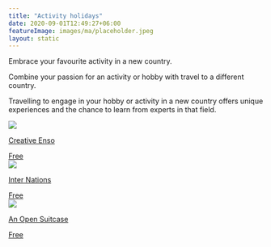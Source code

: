 ```yaml
---
title: "Activity holidays"
date: 2020-09-01T12:49:27+06:00
featureImage: images/ma/placeholder.jpeg
layout: static
---
```


Embrace your favourite activity in a new country.

Combine your passion for an activity or hobby with travel to a different country.

Travelling to engage in your hobby or activity in a new country offers unique experiences and the chance to learn from experts in that field.

<a class="ma-link" href="https://creativeenso.com/10-creative-hobbies-learn-from-other-cultures/"><div class="ma-card"><div class="ma-icon"><img src ="/images/icon-check.png"/></div><div class="ma-name"><p>Creative Enso</p></div><div class="ma-paid-text"><span>Free </span></div></div></a><a class="ma-link" href="https://www.internations.org/magazine/five-hobbies-and-the-best-countries-to-pursue-them-in-39794"><div class="ma-card"><div class="ma-icon"><img src ="/images/icon-check.png"/></div><div class="ma-name"><p>Inter Nations</p></div><div class="ma-paid-text"><span>Free </span></div></div></a><a class="ma-link" href="https://anopensuitcase.com/traveling-abroad-for-hobbies/"><div class="ma-card"><div class="ma-icon"><img src ="/images/icon-check.png"/></div><div class="ma-name"><p>An Open Suitcase</p></div><div class="ma-paid-text"><span>Free </span></div></div></a>  

<br/><br/>






